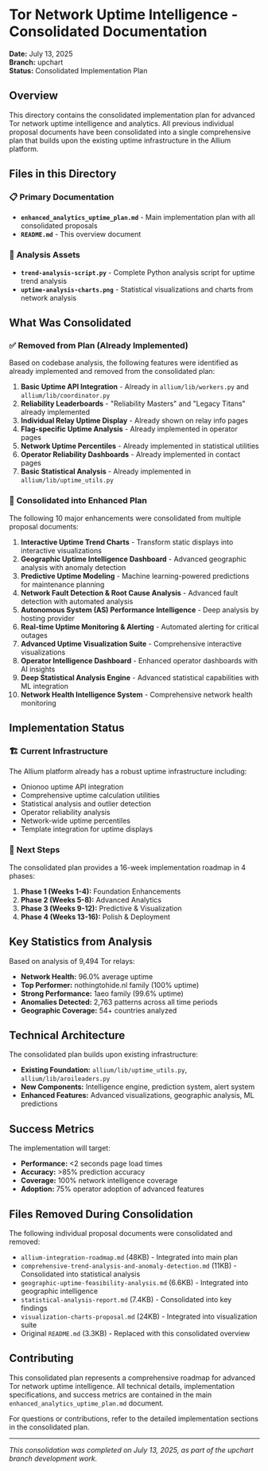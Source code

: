 # Tor Network Uptime Intelligence - Consolidated Documentation

**Date:** July 13, 2025  
**Branch:** upchart  
**Status:** Consolidated Implementation Plan  

## Overview

This directory contains the consolidated implementation plan for advanced Tor network uptime intelligence and analytics. All previous individual proposal documents have been consolidated into a single comprehensive plan that builds upon the existing uptime infrastructure in the Allium platform.

## Files in this Directory

### 📋 **Primary Documentation**
- **`enhanced_analytics_uptime_plan.md`** - Main implementation plan with all consolidated proposals
- **`README.md`** - This overview document

### 🧪 **Analysis Assets**
- **`trend-analysis-script.py`** - Complete Python analysis script for uptime trend analysis
- **`uptime-analysis-charts.png`** - Statistical visualizations and charts from network analysis

## What Was Consolidated

### ✅ **Removed from Plan (Already Implemented)**
Based on codebase analysis, the following features were identified as already implemented and removed from the consolidated plan:

1. **Basic Uptime API Integration** - Already in `allium/lib/workers.py` and `allium/lib/coordinator.py`
2. **Reliability Leaderboards** - "Reliability Masters" and "Legacy Titans" already implemented
3. **Individual Relay Uptime Display** - Already shown on relay info pages
4. **Flag-specific Uptime Analysis** - Already implemented in operator pages
5. **Network Uptime Percentiles** - Already implemented in statistical utilities
6. **Operator Reliability Dashboards** - Already implemented in contact pages
7. **Basic Statistical Analysis** - Already implemented in `allium/lib/uptime_utils.py`

### 🚀 **Consolidated into Enhanced Plan**
The following 10 major enhancements were consolidated from multiple proposal documents:

1. **Interactive Uptime Trend Charts** - Transform static displays into interactive visualizations
2. **Geographic Uptime Intelligence Dashboard** - Advanced geographic analysis with anomaly detection
3. **Predictive Uptime Modeling** - Machine learning-powered predictions for maintenance planning
4. **Network Fault Detection & Root Cause Analysis** - Advanced fault detection with automated analysis
5. **Autonomous System (AS) Performance Intelligence** - Deep analysis by hosting provider
6. **Real-time Uptime Monitoring & Alerting** - Automated alerting for critical outages
7. **Advanced Uptime Visualization Suite** - Comprehensive interactive visualizations
8. **Operator Intelligence Dashboard** - Enhanced operator dashboards with AI insights
9. **Deep Statistical Analysis Engine** - Advanced statistical capabilities with ML integration
10. **Network Health Intelligence System** - Comprehensive network health monitoring

## Implementation Status

### 🏗️ **Current Infrastructure**
The Allium platform already has a robust uptime infrastructure including:
- Onionoo uptime API integration
- Comprehensive uptime calculation utilities
- Statistical analysis and outlier detection
- Operator reliability analysis
- Network-wide uptime percentiles
- Template integration for uptime displays

### 🎯 **Next Steps**
The consolidated plan provides a 16-week implementation roadmap in 4 phases:
1. **Phase 1 (Weeks 1-4):** Foundation Enhancements
2. **Phase 2 (Weeks 5-8):** Advanced Analytics  
3. **Phase 3 (Weeks 9-12):** Predictive & Visualization
4. **Phase 4 (Weeks 13-16):** Polish & Deployment

## Key Statistics from Analysis

Based on analysis of 9,494 Tor relays:
- **Network Health:** 96.0% average uptime
- **Top Performer:** nothingtohide.nl family (100% uptime)
- **Strong Performance:** 1aeo family (99.6% uptime)
- **Anomalies Detected:** 2,763 patterns across all time periods
- **Geographic Coverage:** 54+ countries analyzed

## Technical Architecture

The consolidated plan builds upon existing infrastructure:
- **Existing Foundation:** `allium/lib/uptime_utils.py`, `allium/lib/aroileaders.py`
- **New Components:** Intelligence engine, prediction system, alert system
- **Enhanced Features:** Advanced visualizations, geographic analysis, ML predictions

## Success Metrics

The implementation will target:
- **Performance:** <2 seconds page load times
- **Accuracy:** >85% prediction accuracy
- **Coverage:** 100% network intelligence coverage
- **Adoption:** 75% operator adoption of advanced features

## Files Removed During Consolidation

The following individual proposal documents were consolidated and removed:
- `allium-integration-roadmap.md` (48KB) - Integrated into main plan
- `comprehensive-trend-analysis-and-anomaly-detection.md` (11KB) - Consolidated into statistical analysis
- `geographic-uptime-feasibility-analysis.md` (6.6KB) - Integrated into geographic intelligence
- `statistical-analysis-report.md` (7.4KB) - Consolidated into key findings
- `visualization-charts-proposal.md` (24KB) - Integrated into visualization suite
- Original `README.md` (3.3KB) - Replaced with this consolidated overview

## Contributing

This consolidated plan represents a comprehensive roadmap for advanced Tor network uptime intelligence. All technical details, implementation specifications, and success metrics are contained in the main `enhanced_analytics_uptime_plan.md` document.

For questions or contributions, refer to the detailed implementation sections in the consolidated plan.

---

*This consolidation was completed on July 13, 2025, as part of the upchart branch development work.*